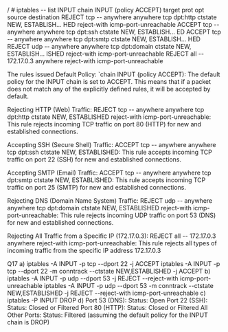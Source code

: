 / # iptables -- list INPUT
chain INPUT (policy ACCEPT)
target      prot    opt     source                  destination
REJECT      tcp     --      anywhere                anywhere                tcp dpt:http ctstate NEW, ESTABLISH...
HED reject-with     icmp-port-unreachable
ACCEPT      tcp     --      anywhere                anywhere                tcp dpt:ssh ctstate NEW, ESTABLISH...
ED
ACCEPT      tcp     --      anywhere                anywhere                tcp dpt:smtp ctstate NEW, ESTABLISH...
HED
REJECT      udp     --      anywhere                anywhere                tcp dpt:domain ctstate NEW, ESTABLISH...
ISHED reject-with   icmp-port-unreachable
REJECT      all     --      172.17.0.3              anywhere                reject-with icmp-port-unreachable

The rules issued
Default Policy: `chain INPUT (policy ACCEPT): The default policy for the INPUT chain is set to ACCEPT. This means that if a packet does not match any of the explicitly defined rules, it will be accepted by default.

Rejecting HTTP (Web) Traffic: REJECT tcp -- anywhere anywhere tcp dpt:http ctstate NEW, ESTABLISHED reject-with icmp-port-unreachable: This rule rejects incoming TCP traffic on port 80 (HTTP) for new and established connections. 

Accepting SSH (Secure Shell) Traffic: ACCEPT tcp -- anywhere anywhere tcp dpt:ssh ctstate NEW, ESTABLISHED: This rule accepts incoming TCP traffic on port 22 (SSH) for new and established connections.

Accepting SMTP (Email) Traffic: ACCEPT tcp -- anywhere anywhere tcp dpt:smtp ctstate NEW, ESTABLISHED: This rule accepts incoming TCP traffic on port 25 (SMTP) for new and established connections.

Rejecting DNS (Domain Name System) Traffic: REJECT udp -- anywhere anywhere tcp dpt:domain ctstate NEW, ESTABLISHED reject-with icmp-port-unreachable: This rule rejects incoming UDP traffic on port 53 (DNS) for new and established connections.

Rejecting All Traffic from a Specific IP (172.17.0.3): REJECT all -- 172.17.0.3 anywhere reject-with icmp-port-unreachable: This rule rejects all types of incoming traffic from the specific IP address 172.17.0.3 


Q17
a) iptables -A INPUT -p tcp --dport 22 -j ACCEPT
iptables -A INPUT -p tcp --dport 22 -m conntrack --ctstate NEW,ESTABLISHED -j ACCEPT
b) iptables -A INPUT -p udp --dport 53 -j REJECT --reject-with icmp-port-unreachable
iptables -A INPUT -p udp --dport 53 -m conntrack --ctstate NEW,ESTABLISHED -j REJECT --reject-with icmp-port-unreachable
c) iptables -P INPUT DROP
d)  Port 53 (DNS): Status: Open
    Port 22 (SSH): Status: Closed or Filtered
    Port 80 (HTTP): Status: Closed or Filtered
    All Other Ports: Status: Filtered (assuming the default policy for the INPUT chain is DROP)


